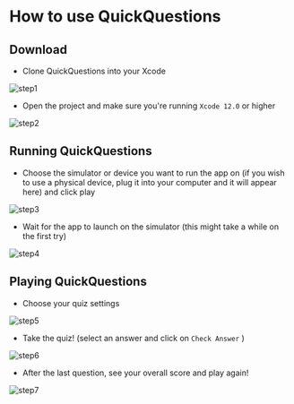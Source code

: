 # How to use QuickQuestions

## Download

- Clone QuickQuestions into your Xcode  

![step1](https://github.com/karimerobles/quickquestions/blob/master/demo/step1.gif)

- Open the project and make sure you're running `Xcode 12.0` or higher

![step2](https://github.com/karimerobles/quickquestions/blob/master/demo/step2.gif)

## Running QuickQuestions 

- Choose the simulator or device you want to run the app on (if you wish to use a physical device, plug it into your computer and it will appear here) and click play

![step3](https://github.com/karimerobles/quickquestions/blob/master/demo/step3.gif)

- Wait for the app to launch on the simulator (this might take a while on the first try)

![step4](https://github.com/karimerobles/quickquestions/blob/master/demo/step4.gif)

## Playing QuickQuestions

- Choose your quiz settings 

![step5](https://github.com/karimerobles/quickquestions/blob/master/demo/step5.gif)

- Take the quiz! (select an answer and click on `Check Answer` )

![step6](https://github.com/karimerobles/quickquestions/blob/master/demo/step6.gif)

- After the last question, see your overall score and play again!

![step7](https://github.com/karimerobles/quickquestions/blob/master/demo/step7.gif)
